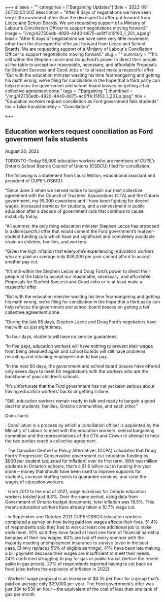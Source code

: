 +++
aliases = ""
categories = ["Bargaining Updates"]
date = 2022-08-26T22:00:00Z
description = "After 8 days of negotiations we have seen very little movement other than the disrespectful offer put forward from Lecce and School Boards. We are requesting support of a Ministry of Labour's Conciliation Officer to support negotiations moving forward."
image = "/img/42730edb-4920-4440-b875-ac6ff1c15f63_1_201_a.jpeg"
lead = "After 8 days of negotiations we have seen very little movement other than the disrespectful offer put forward from Lecce and School Boards. We are requesting support of a Ministry of Labour's Conciliation Officer to support negotiations moving forward."
slug = ""
summary = "“It’s still within the Stephen Lecce and Doug Ford’s power to direct their people at the table to accept our reasonable, necessary, and affordable Proposals for Student Success and Good Jobs or to at least make a respectful offer.  “But with the education minister wasting his time fearmongering and getting his math wrong, we’re filing for conciliation in the hope that a third party can help refocus the government and school board bosses on getting a fair collective agreement done."
tags = ["Bargaining "]
thumbnail = "/img/42730edb-4920-4440-b875-ac6ff1c15f63_1_201_a.jpeg"
title = "Education workers request conciliation as Ford government fails students"
toc = false
translationKey = "Conciliation"

+++
## **Education workers request conciliation as Ford government fails students**

August 26, 2022

TORONTO–Today 55,000 education workers who are members of CUPE’s Ontario School Boards Council of Unions (OSBCU) filed for conciliation.

The following is a statement from Laura Walton, educational assistant and president of CUPE’s OSBCU:

“Since June 3 when we served notice to bargain our next collective agreement with the Council of Trustees’ Associations (CTA) and the Ontario government, my 55,000 coworkers and I have been fighting for decent wages, increased services for students, and a reinvestment in public education after a decade of government cuts that continue to cause instability today.

“All summer, the only thing education minister Stephen Lecce has proposed is a disrespectful offer that would cement the Ford government’s real per-student funding cuts which have put significant and completely avoidable strain on children, families, and workers.

“Given the high inflation that everyone’s experiencing, education workers who are paid on average only $39,000 per year cannot afford to accept another pay cut.

“It’s still within the Stephen Lecce and Doug Ford’s power to direct their people at the table to accept our reasonable, necessary, and affordable Proposals for Student Success and Good Jobs or to at least make a respectful offer.

“But with the education minister wasting his time fearmongering and getting his math wrong, we’re filing for conciliation in the hope that a third party can help refocus the government and school board bosses on getting a fair collective agreement done.

“During the last 85 days, Stephen Lecce and Doug Ford’s negotiators have met with us just eight times.

“In four days, students will have no service guarantees.

“In five days, education workers will have nothing to prevent their wages from being devalued again and school boards will still have problems recruiting and retaining employees due to low pay.

“In the next 60 days, the government and school board bosses have offered only seven days to meet for negotiations with the workers who are the backbone of your children’s schools.

“It’s unfortunate that the Ford government has not yet been serious about having education workers’ backs or getting it done.

“Still, education workers remain ready to talk and ready to bargain a good deal for students, families, Ontario communities, and each other.”

Quick facts:

· Conciliation is a process by which a conciliation officer is appointed by the Ministry of Labour to meet with the education workers’ central bargaining committee and the representatives of the CTA and Crown to attempt to help the two parties reach a collective agreement.

· The Canadian Centre for Policy Alternatives (CCPA) calculated that Doug Ford’s Progressive Conservative government cut education funding by $800 per student (adjusted for inflation) over its first term. With two million students in Ontario’s schools, that’s a $1.6 billion cut in funding this year alone – money that should have been used to improve supports for students, increase staffing levels to guarantee services, and raise the wages of education workers.

· From 2012 to the end of 2021, wage increases for Ontario education workers totaled just 8.8%. Over the same period, using data from Government of Ontario budget documents, total inflation was 19.5%. This means education workers have already taken a 10.7% wage cut.

· In September and October 2021 CUPE-OSBCU education workers completed a survey on how being paid low wages affects their lives. 51.4% of respondents said they had to work at least one additional job to make ends meet. 91% said they have faced at least one form of financial hardship because of their low wages. 60% are laid off every summer with the majority needing unemployment insurance to survive (even in the best case, EI only replaces 55% of eligible earnings). 41% have been late making a bill payment because their wages are insufficient to meet their needs. 24% confirmed struggling to pay for gas or public transit (before the recent spike in gas prices). 27% of respondents reported having to cut back on food (also before the explosion of inflation in 2022).

· Workers’ wage proposal is an increase of $3.25 per hour for a group that’s paid on average only $39,000 per year. The Ford government’s offer was just 33¢ to 53¢ an hour – the equivalent of the cost of less than one tank of gas per month.